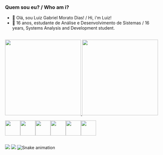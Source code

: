 ### Quem sou eu? / Who am i?
- 👋 Olá, sou Luiz Gabriel Morato Dias! / Hi, i'm Luiz!
- 👀 16 anos, estudante de Análise e Desenvolvimento de Sistemas / 16 years, Systems Analysis and Development student.
##

<div align="center">
  <a href="https://github.com/LuizMorato">
  <img height="250em" src="https://github-readme-stats.vercel.app/api?username=LuizMorato&show_icons=true&theme=dracula&include_all_commits=true&count_private=true"/>
  <img height="250em" src="https://github-readme-stats.vercel.app/api/top-langs/?username=LuizMorato&layout=demo&langs_count=7&theme=dracula"/>
</div>
  
<img src="https://cdn.jsdelivr.net/gh/devicons/devicon/icons/html5/html5-original-wordmark.svg" height=50/><img src="https://cdn.jsdelivr.net/gh/devicons/devicon/icons/css3/css3-original-wordmark.svg" height=50/><img src="https://cdn.jsdelivr.net/gh/devicons/devicon/icons/javascript/javascript-original.svg" height=50/><img src="https://cdn.jsdelivr.net/gh/devicons/devicon/icons/csharp/csharp-original.svg" height=50/><img src="https://cdn.jsdelivr.net/gh/devicons/devicon/icons/dotnetcore/dotnetcore-original.svg" height=50/><img src="https://cdn.jsdelivr.net/gh/devicons/devicon/icons/python/python-original-wordmark.svg" height=50/>          
##
  
<a href ="https://www.linkedin.com/in/luiz-gabriel-morato-dias-a412ab24a/"><img src="https://img.shields.io/badge/LinkedIn-0077B5?style=for-the-badge&logo=linkedin&logoColor=white"></a> <a href = "mailto:contatoluizmorato@hotmail.com"><img src = "https://img.shields.io/badge/Microsoft_Outlook-0078D4?style=for-the-badge&logo=microsoft-outlook&logoColor=white"></a>
![Snake animation](https://github.com/LuizMorato/LuizMorato/blob/output/github-contribution-grid-snake.svg)
